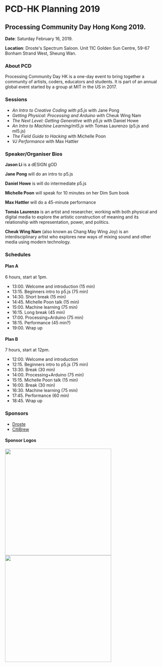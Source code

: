 # PCD-HK Planning 2019

## Processing Community Day Hong Kong 2019. 

**Date**: Saturday February 16, 2019. 

**Location**: Droste's Spectrum Saloon. Unit 11C
    Golden Sun Centre, 59-67 Bonham Strand West, Sheung Wan.

### About PCD
Processing Community Day HK is a one-day event to bring together a community of artists, coders, educators and students. It is part of an annual global event started by a group at MIT in the US in 2017.

### Sessions
- _An Intro to Creative Coding with p5.js_ with Jane Pong
- _Getting Physical: Processing and Arduino_ with Cheuk Wing Nam
- _The Next Level: Getting Generative with p5.js_ with Daniel Howe
- _An Intro to Machine Learning/ml5.js_ with Tomas Laurenzo (p5.js and ml5.js)
- _The Field Guide to Hacking_ with Michelle Poon
- _VJ Performance_ with Max Hattler

### Speaker/Organiser Bios

**Jason Li** is a dESIGN gOD

**Jane Pong** will do an intro to p5.js 

**Daniel Howe** is will do intermediate p5.js

**Michelle Poon** will speak for 10 minutes on her Dim Sum book

**Max Hattler** will do a 45-minute performance

**Tomás Laurenzo** is an artist and researcher, working with both physical and digital media to explore the artistic construction of meaning and its relationship with representation, power, and politics.

**Cheuk Wing Nam** (also known as Chang May Wing Joy) is an interdisciplinary artist who explores new ways of mixing sound and other media using modern technology.

### Schedules

#### Plan A
6 hours, start at 1pm. 
- 13:00. Welcome and introduction (15 min)
- 13:15. Beginners intro to p5.js (75 min)
- 14:30. Short break (15 min)
- 14:45. Michelle Poon talk (15 min)
- 15:00. Machine learning (75 min)
- 16:15. Long break (45 min)
- 17:00. Processing+Arduino (75 min)
- 18:15. Performance (45 min?)
- 19:00. Wrap up

#### Plan B
7 hours, start at 12pm.
- 12:00. Welcome and introduction
- 12:15. Beginners intro to p5.js (75 min)
- 13:30. Break (30 min)
- 14:00. Processing+Arduino (75 min)
- 15:15. Michelle Poon talk (15 min)
- 16:00. Break (30 min)
- 16:30. Machine learning (75 min)
- 17:45. Performance (60 min)
- 18:45. Wrap up

### Sponsors
- [Droste](http://droste.hk/)
- [CitiBrew](https://www.facebook.com/citibrewhk/)

#### Sponsor Logos

<div align="left">
  <a href="http://droste.hk/">
    <img src="http://droste.hk/img/logo/droste_logo.png" width="350px"/><br>
    <img src="http://rednoise.org/ftp/droste.jpg" width="350px"/>
  </a>
</div>

